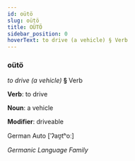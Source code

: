 ```yaml
---
id: oütö
slug: oütö
title: OÜTÖ
sidebar_position: 0
hoverText: to drive (a vehicle) § Verb
---
```


### oütö

*to drive (a vehicle)* **§** Verb

**Verb**: to drive

**Noun**: a vehicle

**Modifier**: driveable

German Auto [ˈʔaʊ̯tʰoː]

*Germanic Language Family*